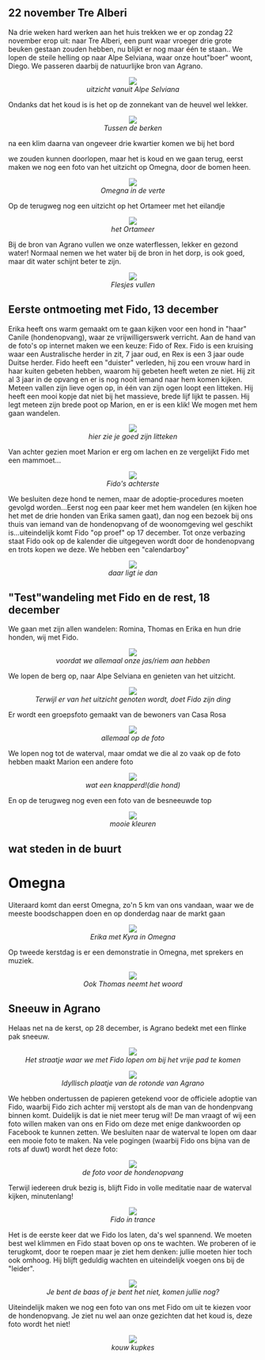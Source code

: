 ## 22 november Tre Alberi
Na drie weken hard werken aan het huis trekken we er op zondag 22 november erop uit: naar Tre Alberi, een punt waar vroeger drie grote beuken gestaan zouden hebben, nu blijkt er nog maar één te staan..
We lopen de steile helling op naar Alpe Selviana, waar onze hout"boer" woont, Diego. We passeren daarbij de natuurlijke bron van Agrano. 
<p align="center"><img id="fotobreed" src="Wandelingen/foto92.jpg" /><br>
<em> uitzicht vanuit Alpe Selviana </em></p>
Ondanks dat het koud is is het op de zonnekant van de heuvel wel lekker.
<p align="center"><img id="fotohoog" src="Wandelingen/foto93.jpg" /><br>
<em> Tussen de berken </em></p>
na een klim daarna van ongeveer drie kwartier komen we bij het bord


we zouden kunnen doorlopen, maar het is koud en we gaan terug, eerst maken we nog een foto van het uitzicht op Omegna, door de bomen heen.
<p align="center"><img id="fotobreed" src="Wandelingen/foto95.jpg" /><br>
<em> Omegna in de verte </em></p> 
Op de terugweg nog een uitzicht op het Ortameer met het eilandje
<p align="center"><img id="fotobreed" src="Wandelingen/foto96.jpg" /><br>
<em> het Ortameer </em></p>
Bij de bron van Agrano vullen we onze waterflessen, lekker en gezond water!
Normaal nemen we het water bij de bron in het dorp, is ook goed, maar dit water schijnt beter te zijn.
<p align="center"><img id="fotohoog" src="Wandelingen/foto97.jpg" /><br>
<em> Flesjes vullen </em></p>

## Eerste ontmoeting met Fido, 13 december
Erika heeft ons warm gemaakt om te gaan kijken voor een hond in "haar" Canile (hondenopvang), waar ze vrijwilligerswerk verricht.
Aan de hand van de foto's op internet maken we een keuze: Fido of Rex. Fido is een kruising waar een Australische herder in zit, 7 jaar oud, en Rex is een 3 jaar oude Duitse herder. Fido heeft een "duister" verleden, hij zou een vrouw hard in haar kuiten gebeten hebben, waarom hij gebeten heeft weten ze niet. Hij zit al 3 jaar in de opvang en er is nog nooit iemand naar hem komen kijken. Meteen vallen zijn lieve ogen op, in één van zijn ogen loopt een litteken. Hij heeft een mooi kopje dat niet bij het massieve, brede lijf lijkt te passen. Hij legt meteen zijn brede poot op Marion, en er is een klik! We mogen met hem gaan wandelen.
<p align="center"><img id="fotobreed" src="Wandelingen/foto98.jpg" /><br>
<em> hier zie je goed zijn litteken </em></p>
Van achter gezien moet Marion er erg om lachen en ze vergelijkt Fido met een mammoet...
<p align="center"><img id="fotohoog" src="Wandelingen/foto99.jpg" /><br>
<em> Fido's achterste </em></p>
We besluiten deze hond te nemen, maar de adoptie-procedures moeten gevolgd worden...Eerst nog een paar keer met hem wandelen (en kijken hoe het met de drie honden van Erika samen gaat), dan nog een bezoek bij ons thuis van iemand van de hondenopvang of de woonomgeving wel geschikt is...uiteindelijk komt Fido "op proef" op 17 december. Tot onze verbazing staat Fido ook op de kalender die uitgegeven wordt door de hondenopvang en trots kopen we deze. We hebben een "calendarboy" 
<p align="center"><img id="fotobreed" src="Wandelingen/foto100.jpg" /><br>
<em> daar ligt ie dan </em></p>

## "Test"wandeling met Fido en de rest, 18 december
We gaan met zijn allen wandelen: Romina, Thomas en Erika en hun drie honden, wij met Fido.
<p align="center"><img id="fotobreed" src="Wandelingen/foto101.jpg" /><br>
<em> voordat we allemaal onze jas/riem aan hebben </em></p>
We lopen de berg op, naar Alpe Selviana en genieten van het uitzicht.
<p align="center"><img id="fotobreed" src="Wandelingen/foto102.jpg" /><br>
<em> Terwijl er van het uitzicht genoten wordt, doet Fido zijn ding </em></p>
Er wordt een groepsfoto gemaakt van de bewoners van Casa Rosa
<p align="center"><img id="fotobreed" src="Wandelingen/foto103.jpg" /><br>
<em> allemaal op de foto </em></p>
We lopen nog tot de waterval, maar omdat we die al zo vaak op de foto hebben maakt Marion een andere foto
<p align="center"><img id="fotohoog" src="Wandelingen/foto104.jpg" /><br>
<em> wat een knapperd!(die hond) </em></p>
En op de terugweg nog even een foto van de besneeuwde top
<p align="center"><img id="fotobreed" src="Wandelingen/foto105.jpg" /><br>
<em> mooie kleuren </em></p>

## wat steden in de buurt
# Omegna
Uiteraard komt dan eerst Omegna, zo'n 5 km van ons vandaan, waar we de meeste boodschappen doen en op donderdag naar de markt gaan
<p align="center"><img id="fotobreed" src="Wandelingen/foto106.jpg" /><br>
<em> Erika met Kyra in Omegna </em></p>
Op tweede kerstdag is er een demonstratie in Omegna, met sprekers en muziek.
<p align="center"><img id="fotohoog" src="Wandelingen/foto107.jpg" /><br>
<em> Ook Thomas neemt het woord </em></p>

## Sneeuw in Agrano
Helaas net na de kerst, op 28 december, is Agrano bedekt met een flinke pak sneeuw. 
<p align="center"><img id="fotohoog" src="Wandelingen/foto108.jpg" /><br>
<em> Het straatje waar we met Fido lopen om bij het vrije pad te komen </em></p>
<p align="center"><img id="fotobreed" src="Wandelingen/foto109.jpg" /><br>
<em> Idyllisch plaatje van de rotonde van Agrano </em></p>
We hebben ondertussen de papieren getekend voor de officiele adoptie van Fido, waarbij Fido zich achter mij verstopt als de man van de hondenpvang binnen komt. 
Duidelijk is dat ie niet meer terug wil! De man vraagt of wij een foto willen maken van ons en Fido om deze met enige dankwoorden op Facebook te kunnen zetten.
We besluiten naar de waterval te lopen om daar een mooie foto te maken.  
Na vele pogingen (waarbij Fido ons bijna van de rots af duwt) wordt het deze foto:
<p align="center"><img id="fotobreed" src="Wandelingen/foto110.jpg" /><br>
<em> de foto voor de hondenopvang </em></p>
Terwijl iedereen druk bezig is, blijft Fido in volle meditatie naar de waterval kijken, minutenlang!
<p align="center"><img id="fotohoog" src="Wandelingen/foto111.jpg" /><br>
<em> Fido in trance </em></p>
Het is de eerste keer dat we Fido los laten, da's wel spannend. We moeten best wel klimmen en Fido staat boven op ons te wachten. We proberen of ie terugkomt,
door te roepen maar je ziet hem denken: jullie moeten hier toch ook omhoog. Hij blijft geduldig wachten en uiteindelijk voegen ons bij de "leider".
<p align="center"><img id="fotobreed" src="Wandelingen/foto112.jpg" /><br>
<em> Je bent de baas of je bent het niet, komen jullie nog? </em></p>
Uiteindelijk maken we nog een foto van ons met Fido om uit te kiezen voor de hondenopvang. Je ziet nu wel aan onze gezichten dat het koud is, deze foto wordt het niet!
<p align="center"><img id="fotobreed" src="Wandelingen/foto113.jpg" /><br>
<em> kouw kupkes </em></p>


